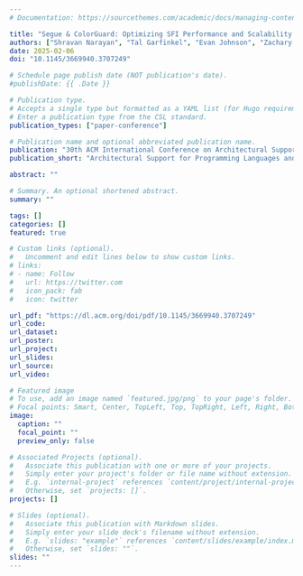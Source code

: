 ```yaml
---
# Documentation: https://sourcethemes.com/academic/docs/managing-content/

title: "Segue & ColorGuard: Optimizing SFI Performance and Scalability on Modern Architectures"
authors: ["Shravan Narayan", "Tal Garfinkel", "Evan Johnson", "Zachary Yedidia", "Yingchen Wang", "Andrew Brown", "Anjo Vahldiek-Oberwagner", admin, "Wenyong Huang", "Xin Wang", "Mingqiu Sun", "Dean Tullsen", "Deian Stefan"]
date: 2025-02-06
doi: "10.1145/3669940.3707249"

# Schedule page publish date (NOT publication's date).
#publishDate: {{ .Date }}

# Publication type.
# Accepts a single type but formatted as a YAML list (for Hugo requirements).
# Enter a publication type from the CSL standard.
publication_types: ["paper-conference"]

# Publication name and optional abbreviated publication name.
publication: "30th ACM International Conference on Architectural Support for Programming Languages and Operating Systems"
publication_short: "Architectural Support for Programming Languages and Operating Systems (ASPLOS)"

abstract: ""

# Summary. An optional shortened abstract.
summary: ""

tags: []
categories: []
featured: true

# Custom links (optional).
#   Uncomment and edit lines below to show custom links.
# links:
# - name: Follow
#   url: https://twitter.com
#   icon_pack: fab
#   icon: twitter

url_pdf: "https://dl.acm.org/doi/pdf/10.1145/3669940.3707249"
url_code:
url_dataset:
url_poster:
url_project:
url_slides:
url_source:
url_video:

# Featured image
# To use, add an image named `featured.jpg/png` to your page's folder. 
# Focal points: Smart, Center, TopLeft, Top, TopRight, Left, Right, BottomLeft, Bottom, BottomRight.
image:
  caption: ""
  focal_point: ""
  preview_only: false

# Associated Projects (optional).
#   Associate this publication with one or more of your projects.
#   Simply enter your project's folder or file name without extension.
#   E.g. `internal-project` references `content/project/internal-project/index.md`.
#   Otherwise, set `projects: []`.
projects: []

# Slides (optional).
#   Associate this publication with Markdown slides.
#   Simply enter your slide deck's filename without extension.
#   E.g. `slides: "example"` references `content/slides/example/index.md`.
#   Otherwise, set `slides: ""`.
slides: ""
---
```

